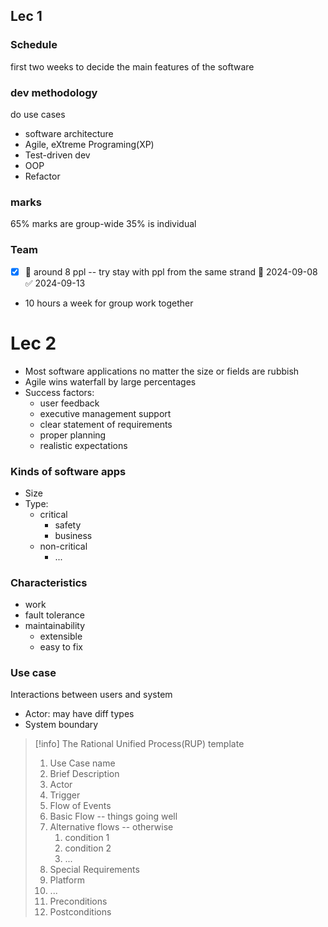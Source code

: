 ## Lec 1
### Schedule
first two weeks to decide the main features of the software

### dev methodology 
  do use cases
- software architecture
- Agile, eXtreme Programing(XP)
- Test-driven dev
- OOP
- Refactor
### marks
65% marks are group-wide
35% is individual

### Team
- [x] 📅 around 8 ppl -- try stay with ppl from the same strand 📅 2024-09-08 ✅ 2024-09-13
- 10 hours a week for group work together

# Lec 2
- Most software applications no matter the size or fields are rubbish
- Agile wins waterfall by large percentages
- Success factors:
	- user feedback
	- executive management support
	- clear statement of requirements
	- proper planning
	- realistic expectations

### Kinds of software apps
- Size
- Type:
	- critical
		- safety
		- business
	- non-critical
		- ... 

### Characteristics
- work
- fault tolerance
- maintainability
	- extensible
	- easy to fix

### Use case
Interactions between users and system
- Actor: may have diff types
- System boundary
>[!info] The Rational Unified Process(RUP) template
>1. Use Case name
>	1. Brief Description
>	2. Actor
>	3. Trigger
>2. Flow of Events
>	1. Basic Flow -- things going well
>	2. Alternative flows -- otherwise
>		1. condition 1
>		2. condition 2
>		3. ...
>3. Special Requirements
>	1. Platform
>	2. ...
>4. Preconditions
>5. Postconditions